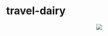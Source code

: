 # travel-dairy

<p align="center">
  <img src="https://profile-counter.glitch.me/ComradeMohan-travel-dairy/count.svg" />
</p>
